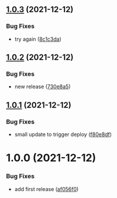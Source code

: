 ## [1.0.3](https://github.com/skynexui/react/compare/v1.0.2...v1.0.3) (2021-12-12)


### Bug Fixes

* try again ([8c1c3da](https://github.com/skynexui/react/commit/8c1c3da3377fd059ec37f1e91dbc62be6649c1c3))

## [1.0.2](https://github.com/skynexui/react/compare/v1.0.1...v1.0.2) (2021-12-12)


### Bug Fixes

* new release ([730e8a5](https://github.com/skynexui/react/commit/730e8a5ee340838771b06c07ca990c457691070b))

## [1.0.1](https://github.com/skynexui/react/compare/v1.0.0...v1.0.1) (2021-12-12)


### Bug Fixes

* small update to trigger deploy ([f80e8df](https://github.com/skynexui/react/commit/f80e8dfcb0a859ef9f6aaf76cf8829ad77767f7e))

# 1.0.0 (2021-12-12)


### Bug Fixes

* add first release ([af056f0](https://github.com/skynexui/react/commit/af056f07e2522f35c8d8749e3c90228528433c79))
